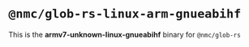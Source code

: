 # `@nmc/glob-rs-linux-arm-gnueabihf`

This is the **armv7-unknown-linux-gnueabihf** binary for `@nmc/glob-rs`
